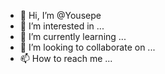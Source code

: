 - 👋 Hi, I’m @Yousepe
- 👀 I’m interested in ...
- 🌱 I’m currently learning ...
- 💞️ I’m looking to collaborate on ...
- 📫 How to reach me ...

<!---
Yousepe/Yousepe is a ✨ special ✨ repository because its `README.md` (this file) appears on your GitHub profile.
You can click the Preview link to take a look at your changes.
--->

